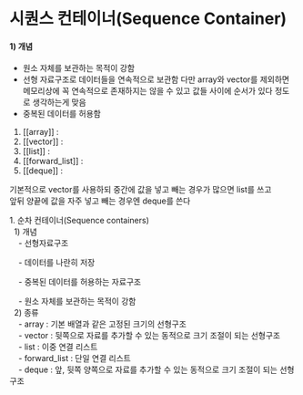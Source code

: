 # 시퀀스 컨테이너(Sequence Container)

#### 1) 개념
- 원소 자체를 보관하는 목적이 강함
- 선형 자료구조로 데이터들을 연속적으로 보관함
	다만 array와 vector를 제외하면 메모리상에 꼭 연속적으로 존재하지는 않을 수 있고
	값들 사이에 순서가 있다 정도로 생각하는게 맞음
- 중복된 데이터를 허용함



1. [[array]] : 
2. [[vector]] :
3. [[list]] :
4. [[forward_list]] :
5. [[deque]] :

기본적으로 vector를 사용하되 
중간에 값을 넣고 빼는 경우가 많으면 list를 쓰고  
앞뒤 양끝에 값을 자주 넣고 빼는 경우엔 deque를 쓴다



1. 순차 컨테이너(Sequence containers)  
  1) 개념  
    - 선형자료구조

    - 데이터를 나란히 저장

    - 중복된 데이터를 허용하는 자료구조

    - 원소 자체를 보관하는 목적이 강함  
  2) 종류  
    - array : 기본 배열과 같은 고정된 크기의 선형구조  
    - vector : 뒷쪽으로 자료를 추가할 수 있는 동적으로 크기 조절이 되는 선형구조  
    - list : 이중 연결 리스트  
    - forward_list : 단일 연결 리스트  
    - deque : 앞, 뒷쪽 양쪽으로 자료를 추가할 수 있는 동적으로 크기 조절이 되는 선형구조
